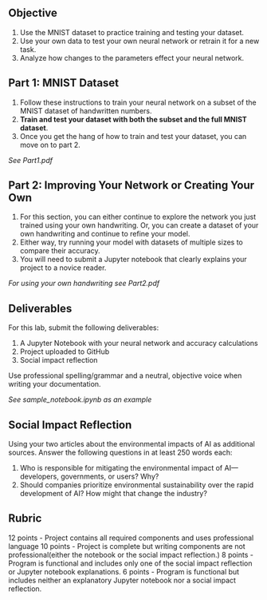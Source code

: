 ## Objective

1. Use the MNIST dataset to practice training and testing your dataset.
2. Use your own data to test your own neural network or retrain it for a new task.
3. Analyze how changes to the parameters effect your neural network. 

## Part 1: MNIST Dataset

1. Follow these instructions to train your neural network on a subset of the MNIST dataset of handwritten numbers. 
2. **Train and test your dataset with both the subset and the full MNIST dataset**. 
3. Once you get the hang of how to train and test your dataset, you can move on to part 2. 

*See Part1.pdf*

## Part 2: Improving Your Network or Creating Your Own

1. For this section, you can either continue to explore the network you just trained using your own handwriting. Or, you can create a dataset of your own handwriting and continue to refine your model.
2. Either way, try running your model with datasets of multiple sizes to compare their accuracy.
3. You will need to submit a Jupyter notebook that clearly explains your project to a novice reader. 

*For using your own handwriting see Part2.pdf*

## Deliverables

For this lab, submit the following deliverables: 
1. A Jupyter Notebook with your neural network and accuracy calculations
2. Project uploaded to GitHub
3. Social impact reflection

Use professional spelling/grammar and a neutral, objective voice when writing your documentation. 

*See sample_notebook.ipynb as an example*

## Social Impact Reflection

Using your two articles about the environmental impacts of AI as additional sources. Answer the following questions in at least 250 words each: 
1. Who is responsible for mitigating the environmental impact of AI—developers, governments, or users? Why?
2. Should companies prioritize environmental sustainability over the rapid development of AI? How might that change the industry?

## Rubric

12 points - Project contains all required components and uses professional language
10 points - Project is complete but writing components are not professional(either the notebook or the social impact reflection.) 
8 points - Program is functional and includes only one of the social impact reflection or Jupyter notebook explanations. 
6 points -  Program is functional but includes neither an explanatory Jupyter notebook nor a social impact reflection.
